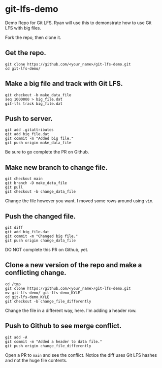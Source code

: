 # git-lfs-demo
Demo Repo for Git LFS.  Ryan will use this to demonstrate how to use Git LFS with big files.

Fork the repo, then clone it.

## Get the repo.
    git clone https://github.com/<your_name>/git-lfs-demo.git
    cd git-lfs-demo/
    
## Make a big file and track with Git LFS.
    git checkout -b make_data_file
    seq 1000000 > big_file.dat
    git-lfs track big_file.dat
    
## Push to server.
    git add .gitattributes
    git add big_file.dat
    git commit -m "Added big file."
    git push origin make_data_file

Be sure to go complete the PR on Github.
    
## Make new branch to change file.
    git checkout main
    git branch -D make_data_file
    git pull
    git checkout -b change_data_file
    
Change the file however you want.  I moved some rows around using `vim`.

## Push the changed file.
    git diff
    git add big_file.dat
    git commit -m "Changed big file."
    git push origin change_data_file

DO NOT complete this PR on Github, yet.

## Clone a new version of the repo and make a conflicting change.
    cd /tmp
    git clone https://github.com/<your_name>/git-lfs-demo.git
    mv git-lfs-demo/ git-lfs-demo_KYLE
    cd git-lfs-demo_KYLE
    git checkout -b change_file_differently
    
Change the file in a different way, here.  I'm adding a header row.

## Push to Github to see merge conflict.
    git add -A
    git commit -m "Added a header to data file."
    git push origin change_file_differently
    
Open a PR to `main` and see the conflict.  Notice the diff uses Git LFS hashes and not the huge file contents.

